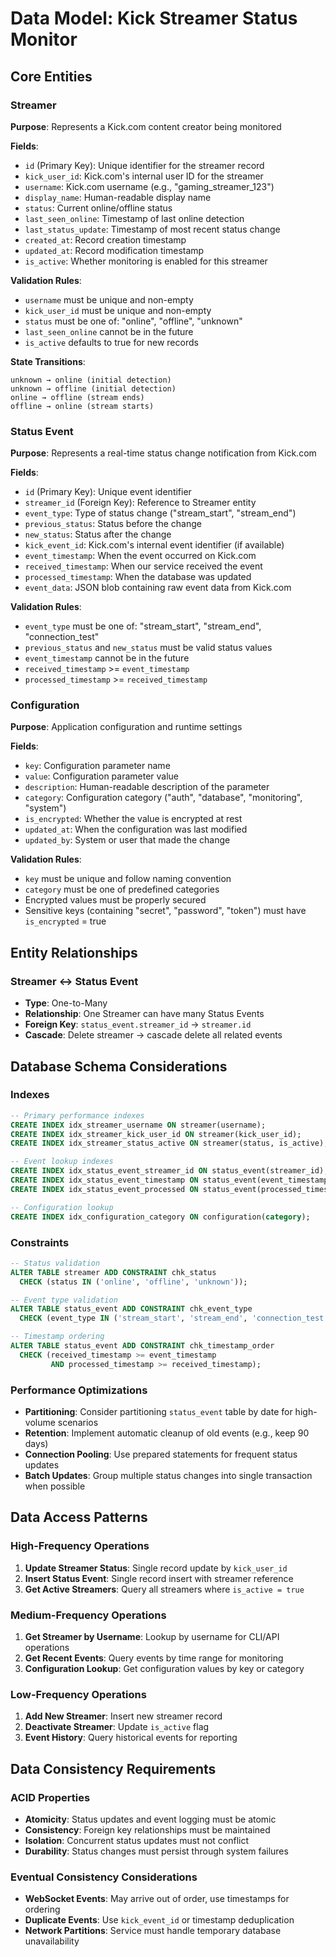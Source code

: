 # Data Model: Kick Streamer Status Monitor

## Core Entities

### Streamer
**Purpose**: Represents a Kick.com content creator being monitored

**Fields**:
- `id` (Primary Key): Unique identifier for the streamer record
- `kick_user_id`: Kick.com's internal user ID for the streamer  
- `username`: Kick.com username (e.g., "gaming_streamer_123")
- `display_name`: Human-readable display name
- `status`: Current online/offline status
- `last_seen_online`: Timestamp of last online detection
- `last_status_update`: Timestamp of most recent status change
- `created_at`: Record creation timestamp
- `updated_at`: Record modification timestamp
- `is_active`: Whether monitoring is enabled for this streamer

**Validation Rules**:
- `username` must be unique and non-empty
- `kick_user_id` must be unique and non-empty  
- `status` must be one of: "online", "offline", "unknown"
- `last_seen_online` cannot be in the future
- `is_active` defaults to true for new records

**State Transitions**:
```
unknown → online (initial detection)
unknown → offline (initial detection)  
online → offline (stream ends)
offline → online (stream starts)
```

### Status Event
**Purpose**: Represents a real-time status change notification from Kick.com

**Fields**:
- `id` (Primary Key): Unique event identifier
- `streamer_id` (Foreign Key): Reference to Streamer entity
- `event_type`: Type of status change ("stream_start", "stream_end")
- `previous_status`: Status before the change
- `new_status`: Status after the change  
- `kick_event_id`: Kick.com's internal event identifier (if available)
- `event_timestamp`: When the event occurred on Kick.com
- `received_timestamp`: When our service received the event
- `processed_timestamp`: When the database was updated
- `event_data`: JSON blob containing raw event data from Kick.com

**Validation Rules**:
- `event_type` must be one of: "stream_start", "stream_end", "connection_test"
- `previous_status` and `new_status` must be valid status values
- `event_timestamp` cannot be in the future
- `received_timestamp` >= `event_timestamp`
- `processed_timestamp` >= `received_timestamp`

### Configuration
**Purpose**: Application configuration and runtime settings

**Fields**:
- `key`: Configuration parameter name
- `value`: Configuration parameter value  
- `description`: Human-readable description of the parameter
- `category`: Configuration category ("auth", "database", "monitoring", "system")
- `is_encrypted`: Whether the value is encrypted at rest
- `updated_at`: When the configuration was last modified
- `updated_by`: System or user that made the change

**Validation Rules**:
- `key` must be unique and follow naming convention
- `category` must be one of predefined categories
- Encrypted values must be properly secured
- Sensitive keys (containing "secret", "password", "token") must have `is_encrypted` = true

## Entity Relationships

### Streamer ↔ Status Event
- **Type**: One-to-Many
- **Relationship**: One Streamer can have many Status Events
- **Foreign Key**: `status_event.streamer_id` → `streamer.id`
- **Cascade**: Delete streamer → cascade delete all related events

## Database Schema Considerations

### Indexes
```sql
-- Primary performance indexes
CREATE INDEX idx_streamer_username ON streamer(username);
CREATE INDEX idx_streamer_kick_user_id ON streamer(kick_user_id);
CREATE INDEX idx_streamer_status_active ON streamer(status, is_active);

-- Event lookup indexes  
CREATE INDEX idx_status_event_streamer_id ON status_event(streamer_id);
CREATE INDEX idx_status_event_timestamp ON status_event(event_timestamp);
CREATE INDEX idx_status_event_processed ON status_event(processed_timestamp);

-- Configuration lookup
CREATE INDEX idx_configuration_category ON configuration(category);
```

### Constraints
```sql
-- Status validation
ALTER TABLE streamer ADD CONSTRAINT chk_status 
  CHECK (status IN ('online', 'offline', 'unknown'));

-- Event type validation  
ALTER TABLE status_event ADD CONSTRAINT chk_event_type
  CHECK (event_type IN ('stream_start', 'stream_end', 'connection_test'));

-- Timestamp ordering
ALTER TABLE status_event ADD CONSTRAINT chk_timestamp_order
  CHECK (received_timestamp >= event_timestamp 
         AND processed_timestamp >= received_timestamp);
```

### Performance Optimizations
- **Partitioning**: Consider partitioning `status_event` table by date for high-volume scenarios
- **Retention**: Implement automatic cleanup of old events (e.g., keep 90 days)
- **Connection Pooling**: Use prepared statements for frequent status updates
- **Batch Updates**: Group multiple status changes into single transaction when possible

## Data Access Patterns

### High-Frequency Operations
1. **Update Streamer Status**: Single record update by `kick_user_id`
2. **Insert Status Event**: Single record insert with streamer reference
3. **Get Active Streamers**: Query all streamers where `is_active = true`

### Medium-Frequency Operations  
1. **Get Streamer by Username**: Lookup by username for CLI/API operations
2. **Get Recent Events**: Query events by time range for monitoring
3. **Configuration Lookup**: Get configuration values by key or category

### Low-Frequency Operations
1. **Add New Streamer**: Insert new streamer record
2. **Deactivate Streamer**: Update `is_active` flag
3. **Event History**: Query historical events for reporting

## Data Consistency Requirements

### ACID Properties
- **Atomicity**: Status updates and event logging must be atomic
- **Consistency**: Foreign key relationships must be maintained
- **Isolation**: Concurrent status updates must not conflict
- **Durability**: Status changes must persist through system failures

### Eventual Consistency Considerations
- **WebSocket Events**: May arrive out of order, use timestamps for ordering
- **Duplicate Events**: Use `kick_event_id` or timestamp deduplication
- **Network Partitions**: Service must handle temporary database unavailability